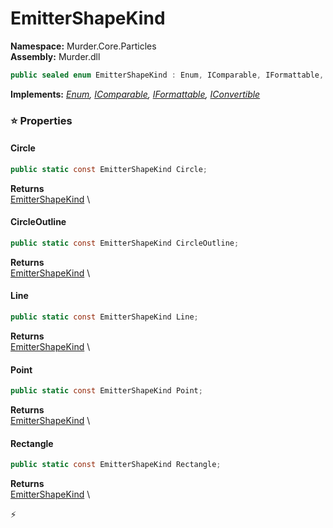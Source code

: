 # EmitterShapeKind

**Namespace:** Murder.Core.Particles \
**Assembly:** Murder.dll

```csharp
public sealed enum EmitterShapeKind : Enum, IComparable, IFormattable, IConvertible
```

**Implements:** _[Enum](https://learn.microsoft.com/en-us/dotnet/api/System.Enum?view=net-7.0), [IComparable](https://learn.microsoft.com/en-us/dotnet/api/System.IComparable?view=net-7.0), [IFormattable](https://learn.microsoft.com/en-us/dotnet/api/System.IFormattable?view=net-7.0), [IConvertible](https://learn.microsoft.com/en-us/dotnet/api/System.IConvertible?view=net-7.0)_

### ⭐ Properties
#### Circle
```csharp
public static const EmitterShapeKind Circle;
```

**Returns** \
[EmitterShapeKind](../../../Murder/Core/Particles/EmitterShapeKind.html) \
#### CircleOutline
```csharp
public static const EmitterShapeKind CircleOutline;
```

**Returns** \
[EmitterShapeKind](../../../Murder/Core/Particles/EmitterShapeKind.html) \
#### Line
```csharp
public static const EmitterShapeKind Line;
```

**Returns** \
[EmitterShapeKind](../../../Murder/Core/Particles/EmitterShapeKind.html) \
#### Point
```csharp
public static const EmitterShapeKind Point;
```

**Returns** \
[EmitterShapeKind](../../../Murder/Core/Particles/EmitterShapeKind.html) \
#### Rectangle
```csharp
public static const EmitterShapeKind Rectangle;
```

**Returns** \
[EmitterShapeKind](../../../Murder/Core/Particles/EmitterShapeKind.html) \


⚡